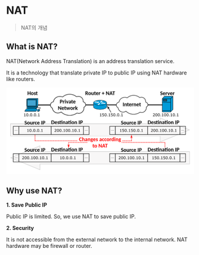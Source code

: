 # NAT

> NAT의 개념

## What is NAT?

NAT(Network Address Translation) is an address translation service.

It is a technology that translate private IP to public IP using NAT hardware like routers.

![NAT](img/NAT.png)

## Why use NAT?

**1. Save Public IP**

Public IP is limited. So, we use NAT to save public IP.

**2. Security**

It is not accessible from the external network to the internal network. NAT hardware may be firewall or router.